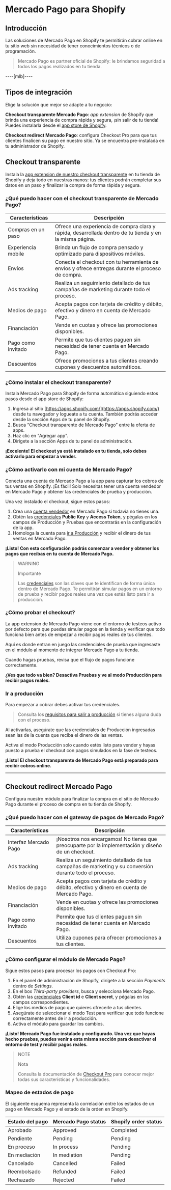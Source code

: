 # Mercado Pago para Shopify


## Introducción

Las soluciones de Mercado Pago en Shopify te permitirán cobrar online en tu sitio web sin necesidad de tener conocimientos técnicos o de programación.

> Mercado Pago es partner oficial de Shopify: le brindamos seguridad a todos los pagos realizados en tu tienda.

----[mlb]----
## Tipos de integración

Elige la solución que mejor se adapte a tu negocio:

__Checkout transparente Mercado Pago__: *app extension* de Shopify que brinda una experiencia de compra rápida y segura, ¡sin salir de tu tienda! Puedes instalarla desde el [app store de Shopify](https://apps.shopify.com/).

__Checkout redirect Mercado Pago__: configura Checkout Pro para que tus clientes finalicen su pago en nuestro sitio. Ya se encuentra pre-instalada en tu administrador de Shopify.

## Checkout transparente

Instala la [app extension de nuestro checkout transparente](https://apps.shopify.com/checkout-transparente) en tu tienda de Shopify y deja todo en nuestras manos: tus clientes podrán completar sus datos en un paso y finalizar la compra de forma rápida y segura.


### ¿Qué puedo hacer con el checkout transparente de Mercado Pago?

| Características | Descripción |
| --- | --- |
| Compras en un paso | Ofrece una experiencia de compra clara y rápida, desarrollada dentro de tu tienda y en la misma página. |
| Experiencia mobile | Brinda un flujo de compra pensado y optimizado para dispositivos móviles. |
| Envíos | Conecta el checkout con tu herramienta de envíos y ofrece entregas durante el proceso de compra. |
| Ads tracking | Realiza un seguimiento detallado de tus campañas de marketing durante todo el proceso. |
| Medios de pago | Acepta pagos con tarjeta de crédito y débito, efectivo y dinero en cuenta de Mercado Pago. |
| Financiación | Vende en cuotas y ofrece las promociones disponibles. |
| Pago como invitado | Permite que tus clientes paguen sin necesidad de tener cuenta en Mercado Pago. |
| Descuentos | Ofrece promociones a tus clientes creando cupones y descuentos automáticos. |


### ¿Cómo instalar el checkout transparente?

Instala Mercado Pago para Shopify de forma automática siguiendo estos pasos desde el app store de Shopify:

1. Ingresa al sitio [https://apps.shopify.com/](https://apps.shopify.com/) desde tu navegador y logueate a tu cuenta. También podrás acceder desde la sección Apps de tu panel de Shopify.
1. Busca “Checkout transparente de Mercado Pago” entre la oferta de apps.
1. Haz clic en "Agregar app".
1. Dirígete a la sección Apps de tu panel de administración.

**¡Excelente! El checkout ya está instalado en tu tienda, solo debes activarlo para empezar a vender.**


### ¿Cómo activarlo con mi cuenta de Mercado Pago?

Conecta una cuenta de Mercado Pago a la app para capturar los cobros de tus ventas en Shopify. ¡Es fácil! Solo necesitas tener una cuenta vendedor en Mercado Pago y obtener las credenciales de prueba y producción. 

Una vez instalado el checkout, sigue estos pasos:

1. Crea una [cuenta vendedor](https://www.mercadopago[FAKER][URL][DOMAIN]/registration-company?confirmation_url=https%3A%2F%2Fwww.mercadopago[FAKER][URL][DOMAIN]%2Fcomo-cobrar) en Mercado Pago si todavía no tienes una.
1. Obtén las [credenciales]([FAKER][CREDENTIALS][URL]) **Public Key** y **Access Token**, y pégalas en los campos de Producción y Pruebas que encontrarás en la configuración de la app.
1. Homologa la cuenta para [ir a Producción](https://www.mercadopago[FAKER][URL][DOMAIN]/developers/es/guides/payments/api/goto-production) y recibir el dinero de tus ventas en Mercado Pago.

**¡Listo! Con esta configuración podrás comenzar a vender y obtener los pagos que recibas en tu cuenta de Mercado Pago.**

> WARNING
>
> Importante
>
> Las [credenciales](https://www.mercadopago[FAKER][URL][DOMAIN]/developers/es/guides/faqs/credentials) son las claves que te identifican de forma única dentro de Mercado Pago. Te permitirán simular pagos en un entorno de prueba y recibir pagos reales una vez que estés listo para ir a producción.


### ¿Cómo probar el checkout?

La app extension de Mercado Pago viene con el entorno de testeos activo por defecto para que puedas simular pagos en la tienda y verificar que todo funciona bien antes de empezar a recibir pagos reales de tus clientes. 
 
Aquí es donde entran en juego las credenciales de prueba que ingresaste en el módulo al momento de integrar Mercado Pago a tu tienda.

Cuando hagas pruebas, revisa que el flujo de pagos funcione correctamente. 

**¿Ves que todo va bien? Desactiva Pruebas y ve al modo Producción para recibir pagos reales.**


### Ir a producción

Para empezar a cobrar debes activar tus credenciales.

> Consulta los [requisitos para salir a producción](https://www.mercadopago[FAKER][URL][DOMAIN]/developers/es/guides/payments/api/goto-production) si tienes alguna duda con el proceso.

Al activarlas, asegúrate que las credenciales de Producción ingresadas sean las de la cuenta que reciba el dinero de las ventas. 

Activa el modo Producción solo cuando estés listo para vender y hayas puesto a prueba el checkout con pagos simulados en la fase de testeos. 

**¡Listo! El checkout transparente de Mercado Pago está preparado para recibir cobros online.**

------------


## Checkout redirect Mercado Pago

Configura nuestro módulo para finalizar la compra en el sitio de Mercado Pago durante el proceso de compra en tu tienda de Shopify.


### ¿Qué puedo hacer con el gateway de pagos de Mercado Pago?

| Características | Descripción |
| --- | --- |
| Interfaz Mercado Pago | ¡Nosotros nos encargamos! No tienes que preocuparte por la implementación y diseño de un checkout. |
| Ads tracking | Realiza un seguimiento detallado de tus campañas de marketing y su conversión durante todo el proceso. |
| Medios de pago | Acepta pagos con tarjeta de crédito y débito, efectivo y dinero en cuenta de Mercado Pago. |
| Financiación | Vende en cuotas y ofrece las promociones disponibles. |
| Pago como invitado | Permite que tus clientes paguen sin necesidad de tener cuenta en Mercado Pago. |
| Descuentos | Utiliza cupones para ofrecer promociones a tus clientes. |


### ¿Cómo configurar el módulo de Mercado Pago?

Sigue estos pasos para procesar los pagos con Checkout Pro:

1. En el panel de administración de Shopify, dirígete a la sección *Payments* dentro de *Settings*.
1. En el box *Third-party providers*, busca y selecciona Mercado Pago.
1. Obtén las [credenciales]([FAKER][CREDENTIALS][URL]) **Client id** e **Client secret**, y pégalas en los campos correspondientes.
1. Elige los medios de pago que quieres ofrecerle a tus clientes.
1. Asegúrate de seleccionar el modo Test para verificar que todo funcione correctamente antes de ir a producción.
1. Activa el módulo para guardar los cambios.

**¡Listo! Mercado Pago fue instalado y configurado. Una vez que hayas hecho pruebas, puedes venir a esta misma sección para desactivar el entorno de test y recibir pagos reales.**

> NOTE
>
> Nota
>
> Consulta la documentación de [Checkout Pro](https://www.mercadopago[FAKER][URL][DOMAIN]/developers/es/guides/payments/web-payment-checkout/introduction) para conocer mejor todas sus características y funcionalidades.


### Mapeo de estados de pago

El siguiente esquema representa la correlación entre los estados de un pago en Mercado Pago y el estado de la orden en Shopify.

| Estado del pago | Mercado Pago status | Shopify order status |
| --- | --- | --- |
| Aprobado | Approved | Completed |
| Pendiente | Pending | Pending |
| En proceso | In process | Pending |
| En mediación | In mediation | Pending |
| Cancelado | Cancelled | Failed |
| Reembolsado | Refunded | Failed |
| Rechazado | Rejected | Failed |
